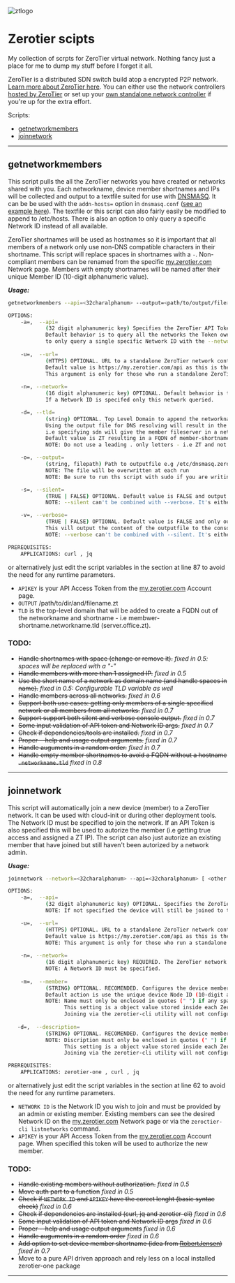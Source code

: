 ![ztlogo][ztlogo]
# Zerotier scipts
My collection of scrpts for ZeroTier virtual network.
Nothing fancy just a place for me to dump my stuff before I forget it all.

ZeroTier is a distributed SDN switch build atop a encrypted P2P network. [Learn more about ZeroTier here](https://www.zerotier.com/about/). You can either use the network controllers [hosted by ZeroTier](https://my.zerotier.com/) or set up your [own standalone network controller](https://key-networks.com/ztncui/) if you're up for the extra effort.

Scripts:
  * [getnetworkmembers](#getnetworkmembers)
  * [joinnetwork](#joinnetwork)

---

## getnetworkmembers
This script pulls the all the ZeroTier networks you have created or networks shared with you. Each networkname, device member shortnames and IPs will be collected and output to a textfile suited for use with [DNSMASQ](http://www.thekelleys.org.uk/dnsmasq/doc.html). It can be be used with the `addn-hosts=` option in `dnsmasq.conf` ([see an example here](https://github.com/KimTholstorf/zerotier-scripts/blob/master/dnsmasq/dnsmasq.conf)). The textfile or this script can also fairly easily be modified to append to /etc/hosts. There is also an option to only query a specific Network ID instead of all available.

ZeroTier shortnames will be used as hostnames so it is important that all members of a network only use non-DNS compatible characters in their shortname. This script will replace spaces in shortnames with a `-`. Non-compliant members can be renamed from the specific [my.zerotier.com](https://my.zerotier.com/) Network page. Members with empty shortnames will be named after their unique Member ID (10-digit alphanumeric value).

***Usage:***
```sh
getnetworkmembers --api=<32charalphanum> --output=<path/to/output/file>

OPTIONS:
    -a=,  --api=                        
            (32 digit alphanumeric key) Specifies the ZeroTier API Token (account) to query the API for netorks and members. 
            Default behavior is to query all the networks the Token owner are member off or networks shared with. This behavior can be changed 
            to only query a single specific Network ID with the --network argument.
 
    -u=,  --url=                        
            (HTTPS) OPTIONAL. URL to a standalone ZeroTier network controller API (Moon). 
            Default value is https://my.zerotier.com/api as this is the public network controller default configured in every ZeroTier client.
            This argument is only for those who run a standalone ZeroTier network controller.
     
    -n=, --network=
            (16 digit alphanumeric key) OPTIONAL. Default behavior is to query all available networks.
            If a Network ID is specifed only this network queried. 

    -d=, --tld=                          
            (string) OPTIONAL. Top Level Domain to append the networkname in the outputfile - e.g sdn, zero, net, etc...
            Using the output file for DNS resolving will result in the members having a FQDN of member-shortname.networkname.tld
            i.e specifying sdn will give the member fileserver in a network named home the FQDN of fileserver.home.sdn. 
            Default value is ZT resulting in a FQDN of member-shortname.networkname.zt
            NOTE: Do not use a leading . only letters - i.e ZT and not .ZT

    -o=, --output=
            (string, filepath) Path to outputfile e.g /etc/dnsmasq.zerotier.
            NOTE: The file will be overwritten at each run
            NOTE: Be sure to run ths script with sudo if you are writing to a file outside your oen HOMEDIR. 

    -s=, --silent=
            (TRUE | FALSE) OPTIONAL. Default value is FALSE and output status to to console. 
            NOTE: --silent can't be combined with --verbose. It's either or.

    -v=, --verbose=
            (TRUE | FALSE) OPTIONAL. Default value is FALSE and only output status to to console.
            This vill output the content of the outputfile to the console. 
            NOTE: --verbose can't be combined with --silent. It's either or.

PREREQUISITES:
    APPLICATIONS: curl , jq
```
or alternatively just edit the script variables in the section at line 87 to avoid the need for any runtime parameters.
* `APIKEY` is your API Access Token from the [my.zerotier.com](https://my.zerotier.com/) Account page.
* `OUTPUT` /path/to/dir/and/filename.zt
* `TLD` is the top-level domain that will be added to create a FQDN out of the networkname and shortname - i.e membwer-shortname.networkname.tld (server.office.zt).

### TODO:
* ~~Handle shortnames with space (change or remove it).~~ *fixed in 0.5: spaces will be replaced with a "-"*
* ~~Handle members with more than 1 assigned IP.~~ *fixed in 0.5*
* ~~Use the short name of a network as domain name (and handle spaces in name).~~ *fixed in 0.5: Configurable TLD variable as well*
* ~~Handle members across all networks.~~ *fixed in 0.6*
* ~~Support both use cases: getting only members of a single specified network or all members from all networks.~~ *fixed in 0.7* 
* ~~Support support both silent and verbose console output.~~ *fixed in 0.7* 
* ~~Some input validation of API token and Network ID args.~~ *fixed in 0.7*
* ~~Check if dependencies/tools are installed.~~ *fixed in 0.7*
* ~~Proper --help and usage output arguments.~~ *fixed in 0.7*
* ~~Handle auguments in a random order.~~ *fixed in 0.7* 
* ~~Handle empty member shortnames to avoid a FQDN without a hostname `.networkname.tld`~~ *fixed in 0.8*

---

## joinnetwork
This script will automatically join a new device (member) to a ZeroTier network. It can be used with cloud-init or during other deployment tools.
The Network ID must be specified to join the network. If an API Token is also specified this will be used to autorize the member (i.e getting true access and assigned a ZT IP). The script can also just autorize an existing member that have joined but still haven't been autorized by a network admin.

***Usage:***
```sh
joinnetwork --network=<32charalphanum> --api=<32charalphanum> [ <other options: see below> ]

OPTIONS:
    -a=,  --api=                        
            (32 digit alphanumeric key) OPTIONAL. Specifies the ZeroTier API Token (account) to authorize the new device member (i.e allow traffic with other members and get an IP assigned).
            NOTE: If not specified the device will still be joined to the network, but not able to communitate with other devices until authorized by an admin or by running this script with the --api option. 

    -u=,  --url=                        
            (HTTPS) OPTIONAL. URL to a standalone ZeroTier network controller API (Moon). 
            Default value is https://my.zerotier.com/api as this is the public network controller default configured in every ZeroTier client.
            NOTE: This argument is only for those who run a standalone ZeroTier network controller.
     
    -n=, --network=
            (16 digit alphanumeric key) REQUIRED. The ZeroTier network (Network ID) to join.
            NOTE: A Network ID must be specified.  
    
    -m=,  --member=                        
            (STRING) OPTIONAL. RECOMENDED. Configures the device member shortname used by this client for the specific ZeroTier network. 
            Default action is use the unique device Node ID (10-digit alphanumeric) as member shortname. Use this option to set a more recognizable value.
            NOTE: Name must only be enclosed in quotes (" ") if any spaces are used. . Though spaces will for DNS compability be replaced with dashes (-).
                  This setting is a object value stored inside each ZeroTier network. As a client its therefore possible to use a diffrent short name inside each network.
                  Joining via the zerotier-cli utility will not configure any shortname and leave an empty value. This can cause problems if pulling data for DNS use.
 
   -d=,  --description=                        
            (STRING) OPTIONAL. RECOMENDED. Configures the device member description field for this client.
            NOTE: Discription must only be enclosed in quotes (" ") if any spaces are used. 
                  This setting is a object value stored inside each ZeroTier network. As a client its therefore possible to use a diffrent description field inside each network.
                  Joining via the zerotier-cli utility will not configure any description and leave an empty value.

PREREQUISITES:
    APPLICATIONS: zerotier-one , curl , jq
```
or alternatively just edit the script variables in the section at line 62 to avoid the need for any runtime parameters.
* `NETWORK ID` is the Network ID you wish to join and must be provided by an admin or existing member. Existing members can see the desired Network ID on the [my.zerotier.com](https://my.zerotier.com/) Network page or via the `zeroctier-cli listnetworks` command.
* `APIKEY` is your API Access Token from the [my.zerotier.com](https://my.zerotier.com/) Account page. When specified this token will be used to authorize the new member. 

### TODO:
* ~~Handle existing members without authorization.~~ *fixed in 0.5*
* ~~Move auth part to a function~~ *fixed in 0.5*
* ~~Check if `NETWORK ID` and `APIKEY` have the corect lenght (basic syntac check)~~ *fixed in 0.6*
* ~~Check if dependencies are installed (curl, jq and zerotier-cli)~~ *fixed in 0.6*
* ~~Some input validation of API token and Network ID args~~ *fixed in 0.6*
* ~~Proper --help and usage output arguments~~ *fixed in 0.6*
* ~~Handle auguments in a random order~~ *fixed in 0.6*
* ~~Add option to set device member shortname (idea from [RobertJensen](https://github.com/rhjensen79))~~ *fixed in 0.7*
* Move to a pure API driven approach and rely less on a local installed zerotier-one package

---

[ztlogo]: https://upload.wikimedia.org/wikipedia/en/thumb/f/f1/ZeroTier_Logo.png/150px-ZeroTier_Logo.png